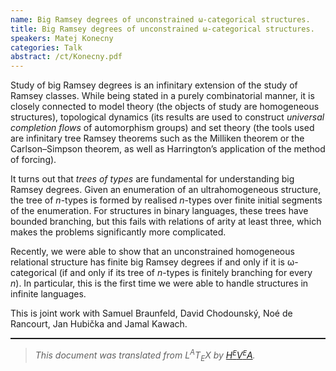 ```yaml
---
name: Big Ramsey degrees of unconstrained ω-categorical structures.
title: Big Ramsey degrees of unconstrained ω-categorical structures.
speakers: Matej Konecny
categories: Talk
abstract: /ct/Konecny.pdf
---
```

<p>Study of big Ramsey degrees is an infinitary extension of the study of Ramsey classes. While being stated in a purely combinatorial manner, it is closely connected to model theory (the objects of study are homogeneous structures), topological dynamics (its results are used to construct <em>universal completion flows</em> of automorphism groups) and set theory (the tools used are infinitary tree Ramsey theorems such as the Milliken theorem or the Carlson&#x2013;Simpson theorem, as well as Harrington&#x2019;s application of the method of forcing).It turns out that <em>trees of types</em> are fundamental for understanding big Ramsey degrees. Given an enumeration of an ultrahomogeneous structure, the tree of <span style="font-style:italic">n</span>-types is formed by realised <span style="font-style:italic">n</span>-types over finite initial segments of the enumeration. For structures in binary languages, these trees have bounded branching, but this fails with relations of arity at least three, which makes the problems significantly more complicated.Recently, we were able to show that an unconstrained homogeneous relational structure has finite big Ramsey degrees if and only if it is &#x3C9;-categorical (if and only if its tree of <span style="font-style:italic">n</span>-types is finitely branching for every <span style="font-style:italic">n</span>). In particular, this is the first time we were able to handle structures in infinite languages.This is joint work with Samuel Braunfeld, David Chodounsk&#xFD;, No&#xE9; de Rancourt, Jan Hubi&#x10D;ka and Jamal Kawach.</p><!--CUT END -->
<!--HTMLFOOT-->
<!--ENDHTML-->
<!--FOOTER-->
<hr style="height:2"><blockquote class="quote"><em>This document was translated from L<sup>A</sup>T<sub>E</sub>X by
</em><a href="http://hevea.inria.fr/index.html"><em>H</em><em><span style="font-size:small"><sup>E</sup></span></em><em>V</em><em><span style="font-size:small"><sup>E</sup></span></em><em>A</em></a><em>.</em></blockquote>
